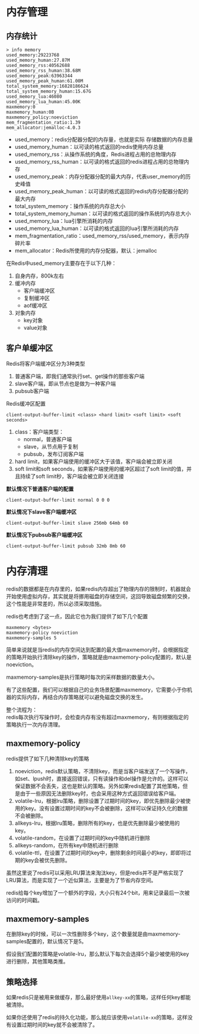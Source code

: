 # 内存管理
## 内存统计
```
> info memory
used_memory:29223768
used_memory_human:27.87M
used_memory_rss:40562688
used_memory_rss_human:38.68M
used_memory_peak:63963344
used_memory_peak_human:61.00M
total_system_memory:16828186624
total_system_memory_human:15.67G
used_memory_lua:46080
used_memory_lua_human:45.00K
maxmemory:0
maxmemory_human:0B
maxmemory_policy:noeviction
mem_fragmentation_ratio:1.39
mem_allocator:jemalloc-4.0.3
```
* used_memory：redis分配器分配的内存量，也就是实际 存储数据的内存总量
* used_memory_human：以可读的格式返回的redis使用内存总量
* used_memory_rss：从操作系统的角度，Redis进程占用的总物理内存
* used_memory_rss_human：以可读的格式返回的redis进程占用的总物理内存
* used_memory_peak：内存分配器分配的最大内存，代表user_memory的历史峰值
* used_memory_peak_human：以可读的格式返回的redis内存分配器分配的最大内存
* total_system_memory：操作系统的内存总大小
* total_system_memory_human：以可读的格式返回的操作系统的内存总大小
* used_memory_lua：lua引擎所消耗的内存
* used_memory_lua_human：以可读的格式返回的lua引擎所消耗的内存
* mem_fragmentation_ratio：used_memory_rss/used_memory，表示内存碎片率
* mem_allocator：Redis所使用的内存分配器，默认：jemalloc

在Redis中used_memory主要存在于以下几种：
1. 自身内存，800k左右
2. 缓冲内存
   * 客户端缓冲区
   * 复制缓冲区
   * aof缓冲区
3. 对象内存
   * key对象
   * value对象

## 客户单缓冲区
Redis将客户端缓冲区分为3种类型
1. 普通客户端，即我们通常执行set、get操作的那些客户端
2. slave客户端，即从节点也是做为一种客户端
3. pubsub客户端

Redis缓冲区配置
```
client-output-buffer-limit <class> <hard limit> <soft limit> <soft seconds>
```
1. class：客户端类型：
   * normal，普通客户端
   * slave，从节点用于复制
   * pubsub，发布订阅客户端
1. hard limit，如果客户端使用的缓冲区大于该值，客户端会被立即关闭
2. soft limit和soft seconds，如果客户端使用的缓冲区超过了soft limit的值，并且持续了soft limit秒，客户端会被立即关闭连接

**默认情况下普通客户端的配置**
```
client-output-buffer-limit normal 0 0 0
```

**默认情况下slave客户端缓冲区**
```
client-output-buffer-limit slave 256mb 64mb 60
```

**默认情况下pubsub客户端缓冲区**
```
client-output-buffer-limit pubsub 32mb 8mb 60
```

# 内存清理
redis的数据都是在内存里的，如果redis内存超出了物理内存的限制时，机器就会开始使用虚拟内存，其实就是将挪用磁盘的存储空间，这回导致磁盘频繁的交换，这个性能是非常差的，所以必须采取措施。

redis也考虑到了这一点，因此它也为我们提供了如下几个配置
```
maxmemory <bytes>
maxmemory-policy noeviction
maxmemory-samples 5
```

简单来说就是当redis的内存空间达到配置的最大值maxmemory时，会根据指定的策略开始执行清除key的操作，策略就是由maxmemory-policy配置的，默认是noeviction。

maxmemory-samples是执行策略时每次的采样数据的数量大小。

有了这些配置，我们可以根据自己的业务场景配置maxmemory，它需要小于你机器的实际内存，再结合内存策略就可以避免磁盘交换的发生。

整个流程为：  
redis每次执行写操作时，会检查内存有没有超过maxmemory，有则根据指定的策略执行一次内存清理。

## maxmemory-policy
redis提供了如下几种清除key的策略
1. noeviction，redis默认策略，不清除key，而是当客户端发送了一个写操作，如set、lpush时，直接返回错误，只有读操作和del操作是允许的。这样可以保证数据不会丢失，这也是默认的策略。另外如果redis配置了其他策略，但是由于一些原因无法删除key时，也会采用这种方式返回错误给客户端。
2. volatile-lru，根据lru策略，删除设置了过期时间的key，即优先删除最少被使用的key。没有设置过期时间的key不会被删除，这样可以保证持久化的数据不会被删除。
3. allkeys-lru，根据lru策略，删除所有的key，也是优先删除最少被使用的key。
4. volatile-random，在设置了过期时间的key中随机进行删除
5. allkeys-random，在所有key中随机进行删除
6. volatile-ttl，在设置了过期时间的key中，删除剩余时间最小的key，即即将过期的key会被优先删除。

虽然这里说了redis可以采用LRU算法来淘汰key，但是redis并不是严格实现了LRU算法，而是实现了一个近似算法，主要是为了节省内存空间。

redis给每个key增加了一个额外的字段，大小只有24个bit，用来记录最后一次被访问的时间戳。

## maxmemory-samples
在删除key的时候，可以一次性删除多个key，这个数量就是由maxmemory-samples配置的，默认情况下是5。

假设我们配置的策略是volatile-lru，那么默认下每次会选择5个最少被使用的key进行删除，其他策略类推。

## 策略选择
如果redis只是被用来做缓存，那么最好使用`allkey-xx`的策略，这样任何key都能被清除。

如果你还使用了redis的持久化功能，那么就应该使用`volatile-xx`的策略，这样没有设置过期时间的key就不会被清除了。